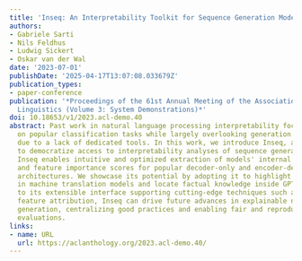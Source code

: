 ```yaml
---
title: 'Inseq: An Interpretability Toolkit for Sequence Generation Models'
authors:
- Gabriele Sarti
- Nils Feldhus
- Ludwig Sickert
- Oskar van der Wal
date: '2023-07-01'
publishDate: '2025-04-17T13:07:08.033679Z'
publication_types:
- paper-conference
publication: '*Proceedings of the 61st Annual Meeting of the Association for Computational
  Linguistics (Volume 3: System Demonstrations)*'
doi: 10.18653/v1/2023.acl-demo.40
abstract: Past work in natural language processing interpretability focused mainly
  on popular classification tasks while largely overlooking generation settings, partly
  due to a lack of dedicated tools. In this work, we introduce Inseq, a Python library
  to democratize access to interpretability analyses of sequence generation models.
  Inseq enables intuitive and optimized extraction of models' internal information
  and feature importance scores for popular decoder-only and encoder-decoder Transformers
  architectures. We showcase its potential by adopting it to highlight gender biases
  in machine translation models and locate factual knowledge inside GPT-2. Thanks
  to its extensible interface supporting cutting-edge techniques such as contrastive
  feature attribution, Inseq can drive future advances in explainable natural language
  generation, centralizing good practices and enabling fair and reproducible model
  evaluations.
links:
- name: URL
  url: https://aclanthology.org/2023.acl-demo.40/
---
```

